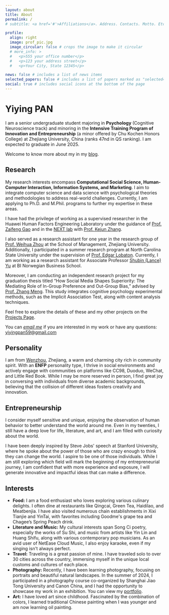```yaml
---
layout: about
title: About
permalink: /
# subtitle: <a href='#'>Affiliations</a>. Address. Contacts. Motto. Etc.

profile:
  align: right
  image: prof_pic.jpg
  image_circular: false # crops the image to make it circular
  # more_info: >
  #   <p>555 your office number</p>
  #   <p>123 your address street</p>
  #   <p>Your City, State 12345</p>

news: false # includes a list of news items
selected_papers: false # includes a list of papers marked as "selected={true}"
social: true # includes social icons at the bottom of the page
---
```

# **Yiying** PAN

I am a senior undergraduate student majoring in **Psychology** (Cognitive Neuroscience track) and minoring in the **Intensive Training Program of Innovation and Entrepreneurship** (a minor offered by Chu Kochen Honors College) at Zhejiang University, China (ranks 47nd in QS ranking). I am expected to graduate in June 2025.

Welcome to know more about my in my [blog](https://kilig1210.github.io/).

## Research

My research interests encompass **Computational Social Science, Human-Computer Interaction, Information Systems, and Marketing**. I aim to integrate computer science and data science with psychological theories and methodologies to address real-world challenges. Currently, I am applying to Ph.D. and M.Phil. programs to further my expertise in these areas.

I have had the privilege of working as a supervised researcher in the Huawei Human Factors Engineering Laboratory under the guidance of [Prof. Zaifeng Gao](https://person.zju.edu.cn/en/zaifengg) and in the [NEXT lab](https://www.bing.com/search?q=zhangkejun%20NEXT%20lab&qs=n&form=QBRE&sp=-1&lq=0&pq=zhangkejun%20next%20lab&sc=7-19&sk=&cvid=41A7060B09564297B06BF0BBE29553B7&ghsh=0&ghacc=0&ghpl=) with [Prof. Kejun Zhang](https://person.zju.edu.cn/zhangkejun).

I also served as a research assistant for one year in the research group of [Prof. Weihua Zhou](https://person.zju.edu.cn/en/whzhou) at the School of Management, Zhejiang University. Additionally, I participated in a summer research program at North Carolina State University under the supervision of [Prof. Edgar Lobaton](https://ece.ncsu.edu/people/ejlobato/). Currently, I am working as a research assistant for Associate Professor [Shubin (Lance) Yu](https://www.shubinyu.com/home) at BI Norwegian Business School.

Moreover, I am conducting an independent research project for my graduation thesis titled “How Social Media Shapes Superiority: The Mediating Role of In-Group Preference and Out-Group Bias,” advised by [Prof. Zhang Meng](https://person.zju.edu.cn/en/mz). This study integrates cognitive psychology experimental methods, such as the Implicit Association Test, along with content analysis techniques.

Feel free to explore the details of these and my other projects on the [Projects Page](https://www.yiying.online/projects/).

You can *[email me](mailto:yiyingpan59@gmail.com)* if you are interested in my work or have any questions: [yiyingpan59@gmail.com](mailto:yiyingpan59@gmail.com)

## Personality

I am from [Wenzhou](https://zh.wikipedia.org/wiki/%E6%B8%A9%E5%B7%9E%E5%B8%82), Zhejiang, a warm and charming city rich in community spirit. With an **ENFP** personality type, I thrive in social environments and actively engage with communities on platforms like CC98, Duoduo, WeChat, and Little Red Book. While I may be more reserved in person, I find great joy in conversing with individuals from diverse academic backgrounds, believing that the collision of different ideas fosters creativity and innovation.



## Entrepreneurship

I consider myself sensitive and unique, enjoying the observation of human behavior to better understand the world around me. Even in my twenties, I still have a deep love for life, literature, and art, and I am filled with curiosity about the world. 

I have been deeply inspired by Steve Jobs' speech at Stanford University, where he spoke about the power of those who are crazy enough to think they can change the world. I aspire to be one of those individuals. While I am still exploring which field will mark the beginning of my entrepreneurial journey, I am confident that with more experience and exposure, I will generate innovative and impactful ideas that can make a difference.

## Interests

- **Food:** I am a food enthusiast who loves exploring various culinary delights. I often dine at restaurants like Qingcai, Green Tea, Haidilao, and Meatbenjia. I have also visited numerous chain establishments in Xixi Tianjie and YinTai, with favorites including Goodme's grape tea and Chagee’s Spring Peach drink.
- **Literature and Music:** My cultural interests span Song Ci poetry, especially the works of Su Shi, and music from artists like Yin Lin and Huang Shifu, along with various contemporary pop musicians. As an avid user of NetEase Cloud Music, I also enjoy karaoke, even if my singing isn't always perfect.
- **Travel:** Traveling is a great passion of mine. I have traveled solo to over 30 cities across the country, immersing myself in the unique local customs and cultures of each place.
- **Photography:** Recently, I have been learning photography, focusing on portraits and beautiful natural landscapes. In the summer of 2024, I participated in a photography course co-organized by Shanghai Jiao Tong University and Canon China, and I had the opportunity to showcase my work in an exhibition. You can view my [portfolio](https://drive.google.com/file/d/1LS80MukI5_iutNYooSV-2bqP8B43I-OF/view?usp=sharing).
- **Art:** I have loved art since childhood. Fascinated by the combination of colors, I learned traditional Chinese painting when I was younger and am now learning oil painting.
